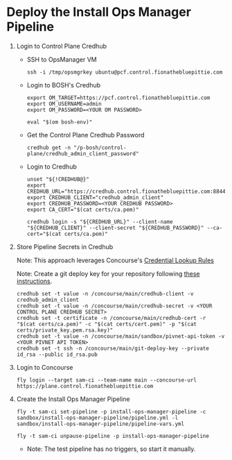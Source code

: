 #  Deploy the Install Ops Manager Pipeline

1.  Login to Control Plane Credhub

    *   SSH to OpsManager VM
        ```
        ssh -i /tmp/opsmgrkey ubuntu@pcf.control.fionathebluepittie.com
        ```

    *   Login to BOSH's Credhub
        ```
        export OM_TARGET=https://pcf.control.fionathebluepittie.com
        export OM_USERNAME=admin
        export OM_PASSWORD=<YOUR OM PASSWORD>

        eval "$(om bosh-env)"
        ```

    *   Get the Control Plane Credhub Password
        ```
        credhub get -n "/p-bosh/control-plane/credhub_admin_client_password"
        ```

    *   Login to Credhub
        ```
        unset "${!CREDHUB@}"
        export CREDHUB_URL="https://credhub.control.fionathebluepittie.com:8844"
        export CREDHUB_CLIENT="credhub_admin_client"
        export CREDHUB_PASSWORD=<YOUR CREDHUB PASSWORD>
        export CA_CERT="$(cat certs/ca.pem)"

        credhub login -s "${CREDHUB_URL}" --client-name "${CREDHUB_CLIENT}" --client-secret "${CREDHUB_PASSWORD}" --ca-cert="$(cat certs/ca.pem)"
        ```

1.  Store Pipeline Secrets in Credhub

    Note: This approach leverages Concourse's [Credential Lookup Rules](https://concourse-ci.org/credhub-credential-manager.html#credential-lookup-rules)

    Note: Create a git deploy key for your repository following [these instructions](https://developer.github.com/v3/guides/managing-deploy-keys/#deploy-keys).
    ```
    credhub set -t value -n /concourse/main/credhub-client -v credhub_admin_client
    credhub set -t value -n /concourse/main/credhub-secret -v <YOUR CONTROL PLANE CREDHUB SECRET>
    credhub set -t certificate -n /concourse/main/credhub-cert -r "$(cat certs/ca.pem)" -c "$(cat certs/cert.pem)" -p "$(cat certs/private_key.pem.rsa.key)"
    credhub set -t value -n /concourse/main/sandbox/pivnet-api-token -v <YOUR PIVNET API TOKEN>
    credhub set -t ssh -n /concourse/main/git-deploy-key --private id_rsa --public id_rsa.pub
    ```

1.  Login to Concourse
    ```
    fly login --target sam-ci --team-name main --concourse-url https://plane.control.fionathebluepittie.com
    ````

1.  Create the Install Ops Manager Pipeline
    ```
    fly -t sam-ci set-pipeline -p install-ops-manager-pipeline -c sandbox/install-ops-manager-pipeline/pipeline.yml -l sandbox/install-ops-manager-pipeline/pipeline-vars.yml

    fly -t sam-ci unpause-pipeline -p install-ops-manager-pipeline
    ```
    * Note: The test pipeline has no triggers, so start it manually.